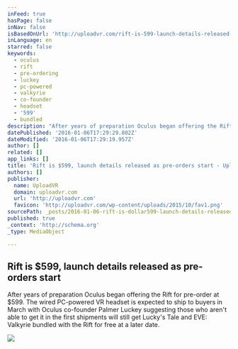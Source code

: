 ```yaml
---
inFeed: true
hasPage: false
inNav: false
isBasedOnUrl: 'http://uploadvr.com/rift-is-599-launch-details-released-as-pre-orders-start/'
inLanguage: en
starred: false
keywords:
  - oculus
  - rift
  - pre-ordering
  - luckey
  - pc-powered
  - valkyrie
  - co-founder
  - headset
  - '599'
  - bundled
description: "After years of preparation Oculus began offering the Rift for pre-order at $599. The wired PC-powered VR headset is expected to ship to buyers in March with Oculus co-founder Palmer Luckey suggesting those who aren't able to get it in the first shipments will still get Lucky's Tale and EVE: Valkyrie bundled with the Rift for free at a later date."
datePublished: '2016-01-06T17:29:29.802Z'
dateModified: '2016-01-06T17:29:19.957Z'
author: []
related: []
app_links: []
title: 'Rift is $599, launch details released as pre-orders start - UploadVR'
authors: []
publisher:
  name: UploadVR
  domain: uploadvr.com
  url: 'http://uploadvr.com'
  favicon: 'http://uploadvr.com/wp-content/uploads/2015/10/fav1.png'
sourcePath: _posts/2016-01-06-rift-is-dollar599-launch-details-released-as-pre-orders-start-.md
published: true
_context: 'http://schema.org'
_type: MediaObject

---
```

<article style=""><h1>Rift is $599, launch details released as pre-orders start</h1><p>After years of preparation Oculus began offering the Rift for pre-order at $599. The wired PC-powered VR headset is expected to ship to buyers in March with Oculus co-founder Palmer Luckey suggesting those who aren't able to get it in the first shipments will still get Lucky's Tale and EVE: Valkyrie bundled with the Rift for free at a later date.</p><img src="http://uploadvr.com/wp-content/uploads/bfi_thumb/img_0023-1000x600-mkmsjdio2iuep1ad4f2lkvic1s867ae4aq4p9mrp0w.jpeg" /></article>